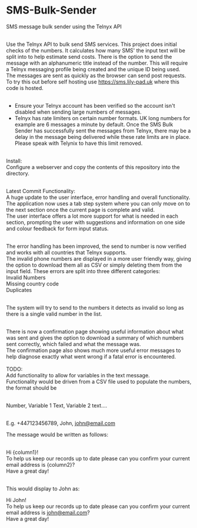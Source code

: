 # SMS-Bulk-Sender
SMS message bulk sender using the Telnyx API</br></br>

Use the Telnyx API to bulk send SMS services. This project does initial checks of the numbers. It calculates how many SMS' the input text will be split into to help estimate send costs. There is the option to send the message with an alphanumeric title instead of the number. This will require a Telnyx messaging profile being created and the unique ID being used.</br>
The messages are sent as quickly as the browser can send post requests.</br>
To try this out before self hosting use https://sms.lily-pad.uk where this code is hosted.</br></br>

* Ensure your Telnyx account has been verified so the account isn't disabled when sending large numbers of messages.</br>
* Telnyx has rate limiters on certain number formats. UK long numbers for example are 6 messages a minute by default. Once the SMS Bulk Sender has successfully sent the messages from Telnyx, there may be a delay in the message being delivered while these rate limits are in place. Please speak with Telynix to have this limit removed.<br/></br>

Install:</br>
Configure a webserver and copy the contents of this repository into the directory.</br></br>

Latest Commit Functionality:</br>
A huge update to the user interface, error handling and overall functionality.</br>
The application now uses a tab step system where you can only move on to the next section once the current page is complete and valid.</br>
The user interface offers a lot more support for what is needed in each section, prompting the user with suggestions and information on one side and colour feedback for form input status.</br></br>

The error handling has been improved, the send to number is now verified and works with all countries that Telnyx supports.</br>
The invalid phone numbers are displayed in a more user friendly way, giving the option to download them all as CSV or simply deleting them from the input field. These errors are split into three different categories:</br>
Invalid Numbers</br>
Missing country code</br>
Duplicates</br></br>

The system will try to send to the numbers it detects as invalid so long as there is a single valid number in the list.</br></br>

There is now a confirmation page showing useful information about what was sent and gives the option to download a summary of which numbers sent correctly, which failed and what the message was.</br>
The confirmation page also shows much more useful error messages to help diagnose exactly what went wrong if a fatal error is encountered.</br></br>
TODO:</br>
Add functionality to allow for variables in the text message.</br>
Functionality would be driven from a CSV file used to populate the numbers, the format should be</br></br>

Number, Variable 1 Text, Variable 2 text....</br></br>

E.g. +447123456789, John, john@email.com

The message would be written as follows: </br></br>

Hi {column1}!</br>
To help us keep our records up to date please can you confirm your current email address is {column2}?</br>
Have a great day!</br></br>

This would display to John as:

Hi John!</br>
To help us keep our records up to date please can you confirm your current email address is john@email.com?</br>
Have a great day!</br></br>
